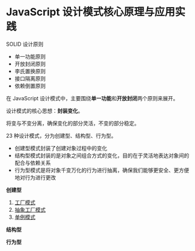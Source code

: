 # JavaScript 设计模式核⼼原理与应⽤实践

SOLID 设计原则

- 单一功能原则
- 开放封闭原则
- 李氏置换原则
- 接口隔离原则
- 依赖倒置原则

在 JavaScript 设计模式中，主要围绕**单一功能**和**开放封闭**两个原则来展开。

设计模式的核心思想：**封装变化**。

将变与不变分离，确保变化的部分灵活，不变的部分稳定。



23 种设计模式，分为创建型、结构型、行为型。

- 创建型模式封装了创建对象过程中的变化
- 结构型模式封装的是对象之间组合方式的变化，目的在于灵活地表达对象间的配合与依赖关系
- 行为型模式是将对象千变万化的行为进行抽离，确保我们能够更安全、更方便地对行为进行更改



**创建型**

1. [工厂模式](https://github.com/negrochn/study-juejin/blob/master/js-design-pattern/doc/%E5%B7%A5%E5%8E%82%E6%A8%A1%E5%BC%8F.md)
2. [抽象工厂模式](https://github.com/negrochn/study-juejin/blob/master/js-design-pattern/doc/%E6%8A%BD%E8%B1%A1%E5%B7%A5%E5%8E%82%E6%A8%A1%E5%BC%8F.md)
3. [单例模式](https://github.com/negrochn/study-juejin/blob/master/js-design-pattern/doc/%E5%8D%95%E4%BE%8B%E6%A8%A1%E5%BC%8F.md)



**结构型**



**行为型**

